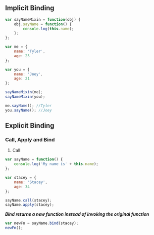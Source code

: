 ## Implicit Binding

```javascript
var sayNameMixin = function(obj) {
	obj.sayName = function() {
		console.log(this.name);
	};
};

var me = {
	name: 'Tyler',
	age: 25
};

var you = {
	name: 'Joey',
	age: 21
};

sayNameMixin(me);
sayNameMixin(you);

me.sayName(); //Tyler
you.sayName(); //Joey
```

## Explicit Binding

### Call, Apply and Bind

1. Call

```javascript
var sayName = function() {
	console.log('My name is' + this.name);
};

var stacey = {
	name: 'Stacey',
	age: 34
};

sayName.call(stacey);
sayName.apply(stacey);
```

**_Bind returns a new function instead of invoking the original function_**

```javascript
var newFn = sayName.bind(stacey);
newFn();
```




